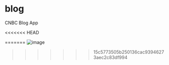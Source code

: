 # blog
 CNBC Blog App

<<<<<<< HEAD
 

    
=======
 ![image](https://user-images.githubusercontent.com/46065890/169704835-e7eec041-00e3-49d7-bab8-5c19a58890d4.png)

>>>>>>> 15c5773505b250136cac93946273aec2c83df994
